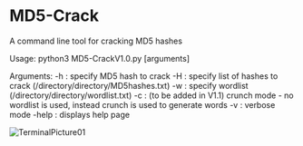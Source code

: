 # MD5-Crack
A command line tool for cracking MD5 hashes

Usage:
python3 MD5-CrackV1.0.py [arguments]
  
Arguments:
-h :    specify MD5 hash to crack
-H :    specify list of hashes to crack (/directory/directory/MD5hashes.txt)
-w :    specify wordlist (/directory/directory/wordlist.txt)
-c :    (to be added in V1.1) crunch mode - no wordlist is used, instead crunch is used to generate words
-v :    verbose mode
-help : displays help page

![TerminalPicture01](https://user-images.githubusercontent.com/63007162/80767661-521cac00-8b40-11ea-9c6b-f6759687b1d1.png)
